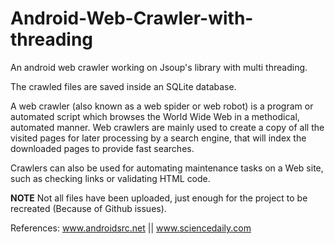 # Android-Web-Crawler-with-threading
An android web crawler working on Jsoup's library with multi threading.

The crawled files are saved inside an SQLite database. 

A web crawler (also known as a web spider or web robot) is a program or automated script which browses the World Wide Web in a methodical, automated manner.
Web crawlers are mainly used to create a copy of all the visited pages for later processing by a search engine, that will index the downloaded pages to provide fast searches.

Crawlers can also be used for automating maintenance tasks on a Web site, such as checking links or validating HTML code.

**NOTE** Not all files have been uploaded, just enough for the project to be recreated (Because of Github issues).


References:
www.androidsrc.net || 
www.sciencedaily.com


